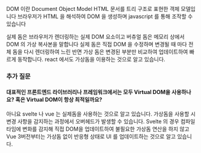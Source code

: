 DOM 이란
Document Object Model
HTML 문서를 트리 구조로 표현한 객체 모델입니다
브라우저가 HTML 을 해석하여 DOM 을 생성하며 javascript 를 통해 조작할 수 있습니다

실제 돔은 브라우저가 렌더링하는 실제 DOM 요소이고
버츄얼 돔은 메모리 상에서 DOM 의 가상 복사본을 말합니다
실제 돔은 직접 DOM 을 수정하며 변경될 때 마다 전체 돔을 다시 렌더링하여 느린 반면
가상 돔은 변경된 부분만 비교하여 업데이트하여 빠르게 동작합니다.
react 에서도 가상돔을 이용하는 것으로 알고 있습니다.

### 추가 질문
#### 대표적인 프론트엔드 라이브러리나 프레임워크에서는 모두 Virtual DOM을 사용하나요? 혹은 Virtual DOM이 항상 최적일까요?
아니요 svelte 나 vue 는 실제돔을 사용하는 것으로 알고 있습니다.
가상돔을 사용할 시 변경 사항을 감지하는 과정에서 오버헤드가 발생할 수 있습니다.
Svelte 의 경우 컴파일 타임에 변화를 감지해 직접 DOM을 업데이트하여 불필요한 가상돔 연산을 하지 않고
Vue 3버전부터는 가상돔 없이 반응형 상태로 UI 를 업데이트하는 것으로 알고 있습니다.